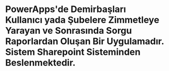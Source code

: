 # PowerApps'de Demirbaşları Kullanıcı yada Şubelere Zimmetleye Yarayan ve Sonrasında Sorgu Raporlardan Oluşan Bir Uygulamadır. Sistem Sharepoint Sisteminden Beslenmektedir.

